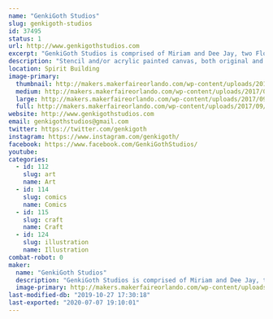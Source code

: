 ```yaml
---
name: "GenkiGoth Studios"
slug: genkigoth-studios
id: 37495
status: 1
url: http://www.genkigothstudios.com
excerpt: "GenkiGoth Studios is comprised of Miriam and Dee Jay, two Florida based artists whose combined backgrounds in classical, urban, and multi-media art embrace their love of nerd culture through their loosely narrative, but mostly spontaneous paintings."
description: "Stencil and/or acrylic painted canvas, both original and fanart specializing in general pop culture (comics, anime, gaming, etc). While the majority of our work is approached in spray paint, we can make a selection of stencils specifically for the general audience, where the image can be made through stippling rather than spray paint."
location: Spirit Building
image-primary:
  thumbnail: http://makers.makerfaireorlando.com/wp-content/uploads/2017/09/joint-paint2-150x150.jpg
  medium: http://makers.makerfaireorlando.com/wp-content/uploads/2017/09/joint-paint2-300x160.jpg
  large: http://makers.makerfaireorlando.com/wp-content/uploads/2017/09/joint-paint2-1024x544.jpg
  full: http://makers.makerfaireorlando.com/wp-content/uploads/2017/09/joint-paint2.jpg
website: http://www.genkigothstudios.com
email: genkigothstudios@gmail.com
twitter: https://twitter.com/genkigoth
instagram: https://www.instagram.com/genkigoth/
facebook: https://www.facebook.com/GenkiGothStudios/
youtube: 
categories:
  - id: 112
    slug: art
    name: Art
  - id: 114
    slug: comics
    name: Comics
  - id: 115
    slug: craft
    name: Craft
  - id: 124
    slug: illustration
    name: Illustration
combat-robot: 0
maker:
  name: "GenkiGoth Studios"
  description: "GenkiGoth Studios is comprised of Miriam and Dee Jay, two Florida based artists whose combined backgrounds in classical, urban, and multi-media art embrace their love of nerd culture through their loosely narrative, but mostly spontaneous paintings."
  image-primary: http://makers.makerfaireorlando.com/wp-content/uploads/2017/09/GGS-logo-default-1002x1024.jpg
last-modified-db: "2019-10-27 17:30:18"
last-exported: "2020-07-07 19:10:01"
---
```

